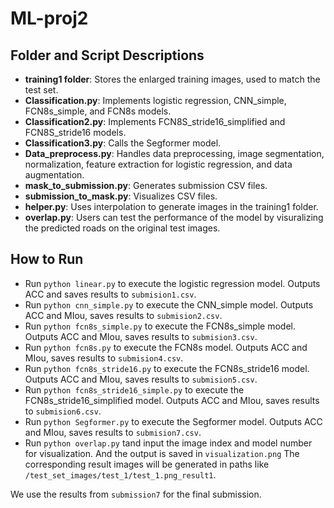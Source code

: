 
# ML-proj2

## Folder and Script Descriptions

- **training1 folder**: Stores the enlarged training images, used to match the test set.
- **Classification.py**: Implements logistic regression, CNN_simple, FCN8s_simple, and FCN8s models.
- **Classification2.py**: Implements FCN8S_stride16_simplified and FCN8S_stride16 models.
- **Classification3.py**: Calls the Segformer model.
- **Data_preprocess.py**: Handles data preprocessing, image segmentation, normalization, feature extraction for logistic regression, and data augmentation.
- **mask_to_submission.py**: Generates submission CSV files.
- **submission_to_mask.py**: Visualizes CSV files.
- **helper.py**: Uses interpolation to generate images in the training1 folder.
- **overlap.py**: Users can test the performance of the model by visuralizing the predicted roads on the original test images.
## How to Run

- Run `python linear.py` to execute the logistic regression model. Outputs ACC and saves results to `submision1.csv`.
- Run `python cnn_simple.py` to execute the CNN_simple model. Outputs ACC and MIou, saves results to `submision2.csv`.
- Run `python fcn8s_simple.py` to execute the FCN8s_simple model. Outputs ACC and MIou, saves results to `submision3.csv`.
- Run `python fcn8s.py` to execute the FCN8s model. Outputs ACC and MIou, saves results to `submision4.csv`.
- Run `python fcn8s_stride16.py` to execute the FCN8s_stride16 model. Outputs ACC and MIou, saves results to `submision5.csv`.
- Run `python fcn8s_stride16_simple.py` to execute the FCN8s_stride16_simplified model. Outputs ACC and MIou, saves results to `submision6.csv`.
- Run `python Segformer.py` to execute the Segformer model. Outputs ACC and MIou, saves results to `submision7.csv`.
- Run `python overlap.py` tand input the image index and model number for visualization. And the output is saved in `visualization.png`
The corresponding result images will be generated in paths like `/test_set_images/test_1/test_1.png_result1`.

We use the results from `submission7` for the final submission.